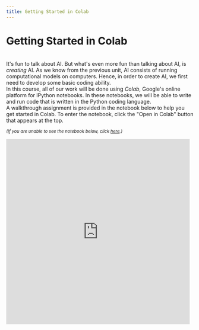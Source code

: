 ```yaml
---
title: Getting Started in Colab
---
```


# Getting Started in Colab

<br>
It's fun to talk about AI. But what's even more fun than talking about AI, is <i>creating</i> AI. As we know from the previous unit, AI consists of running computational models on computers. Hence, in order to create AI, we first need to develop some basic coding ability.

<br>
In this course, all of our work will be done using <i>Colab</i>, Google's online platform for IPython notebooks. In these notebooks, we will be able to write and run code that is written in the Python coding language.

<br>
A walkthrough assignment is provided in the notebook below to help you get started in Colab. To enter the notebook, click the "Open in Colab" button that appears at the top.

<small><i>(If you are unable to see the notebook below, click <a href='https://nbviewer.jupyter.org/github/jpskycak/aihigh/blob/master/intro-to-ai/codingBootcamp_gettingStartedInColab.ipynb'>here</a>.)</i></small>

<iframe src="https://nbviewer.jupyter.org/github/jpskycak/aihigh/blob/master/intro-to-ai/codingBootcamp_gettingStartedInColab.ipynb" style="display: block; width: 98%; height: 500px;" frameborder="0" marginheight="0" marginwidth="0" align="center">Loading...</iframe>
<br>
